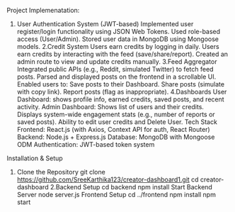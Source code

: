 Project Implemenatation:
 1. User Authentication System (JWT-based)
Implemented user register/login functionality using JSON Web Tokens.
Used role-based access (User/Admin).
Stored user data in MongoDB using Mongoose models.
2.Credit System
Users earn credits by logging in daily.
Users earn credits by interacting with the feed (save/share/report).
Created an admin route to view and update credits manually.
3.Feed Aggregator
Integrated public APIs (e.g., Reddit, simulated Twitter) to fetch feed posts.
Parsed and displayed posts on the frontend in a scrollable UI.
Enabled users to:
Save posts to their Dashboard.
Share posts (simulate with copy link).
Report posts (flag as inappropriate).
4.Dashboards
User Dashboard: shows profile info, earned credits, saved posts, and recent activity.
Admin Dashboard:
Shows list of users and their credits.
Displays system-wide engagement stats (e.g., number of reports or saved posts).
Ability to edit user credits and Delete  User.
Tech Stack
Frontend: React.js (with Axios, Context API for auth, React Router)
Backend: Node.js + Express.js
Database: MongoDB with Mongoose ODM
Authentication: JWT-based token system

Installation & Setup
1. Clone the Repository
git clone https://github.com/SreeKarthika123/creator-dashboard1.git
cd creator-dashboard
2.Backend Setup
cd backend
npm install
Start Backend Server
node server.js
Frontend Setup
cd ../frontend
npm install
npm start
